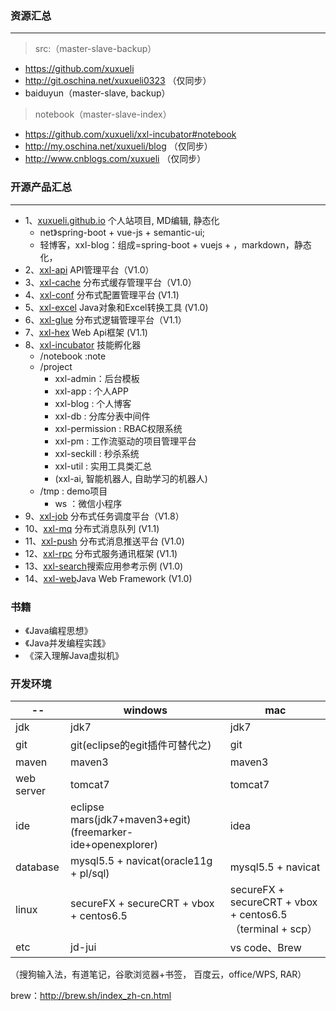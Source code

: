 ### 资源汇总

---
> src:（master-slave-backup）
- https://github.com/xuxueli
- http://git.oschina.net/xuxueli0323 （仅同步）
- baiduyun（master-slave, backup）

> notebook（master-slave-index）
- https://github.com/xuxueli/xxl-incubator#notebook
- http://my.oschina.net/xuxueli/blog （仅同步）
- http://www.cnblogs.com/xuxueli （仅同步）


### 开源产品汇总

---
- 1、[xuxueli.github.io](https://github.com/xuxueli/xuxueli.github.io)  个人站项目, MD编辑, 静态化
    - net》spring-boot + vue-js + semantic-ui;
    - 轻博客，xxl-blog：组成=spring-boot + vuejs + ，markdown，静态化，
- 2、[xxl-api](https://github.com/xuxueli/xxl-api)       API管理平台（V1.0）
- 3、[xxl-cache](https://github.com/xuxueli/xxl-cache)   分布式缓存管理平台（V1.0）
- 4、[xxl-conf](https://github.com/xuxueli/xxl-conf)     分布式配置管理平台 (V1.1)
- 5、[xxl-excel](https://github.com/xuxueli/xxl-excel)     Java对象和Excel转换工具 (V1.0)
- 6、[xxl-glue](https://github.com/xuxueli/xxl-glue)     分布式逻辑管理平台（V1.1）
- 7、[xxl-hex](https://github.com/xuxueli/xxl-hex)       Web Api框架 (V1.1)
- 8、[xxl-incubator](https://github.com/xuxueli/xxl-incubator)   技能孵化器
    - /notebook :note
    - /project
        - xxl-admin：后台模板
        - xxl-app : 个人APP
        - xxl-blog : 个人博客
        - xxl-db : 分库分表中间件
        - xxl-permission : RBAC权限系统
        - xxl-pm : 工作流驱动的项目管理平台
        - xxl-seckill : 秒杀系统
        - xxl-util : 实用工具类汇总
        - (xxl-ai, 智能机器人, 自助学习的机器人)
    - /tmp : demo项目
        - ws ：微信小程序
- 9、[xxl-job](https://github.com/xuxueli/xxl-job)       分布式任务调度平台（V1.8）
- 10、[xxl-mq](https://github.com/xuxueli/xxl-mq)         分布式消息队列 (V1.1)
- 11、[xxl-push](https://github.com/xuxueli/xxl-push)     分布式消息推送平台 (V1.0)
- 12、[xxl-rpc](https://github.com/xuxueli/xxl-rpc)      分布式服务通讯框架 (V1.1)
- 13、[xxl-search](https://github.com/xuxueli/xxl-search)搜索应用参考示例 (V1.0)
- 14、[xxl-web](https://github.com/xuxueli/xxl-web)Java Web Framework (V1.0)


### 书籍

- 《Java编程思想》
- 《Java并发编程实践》
- 《深入理解Java虚拟机》

### 开发环境

-- | windows | mac
--- | --- | ---
jdk | jdk7 | jdk7
git | git(eclipse的egit插件可替代之) | git
maven | maven3 | maven3
web server | tomcat7 | tomcat7
ide | eclipse mars(jdk7+maven3+egit)(freemarker-ide+openexplorer) | idea
database | mysql5.5 + navicat(oracle11g + pl/sql) | mysql5.5 + navicat
linux | secureFX + secureCRT + vbox + centos6.5 | secureFX + secureCRT + vbox + centos6.5（terminal + scp）
etc | jd-jui | vs code、Brew
（搜狗输入法，有道笔记，谷歌浏览器+书签， 百度云，office/WPS, RAR）


brew：http://brew.sh/index_zh-cn.html






